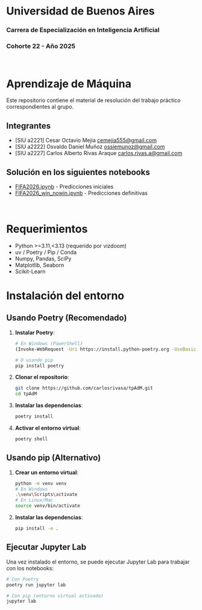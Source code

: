 # Universidad de Buenos Aires
### Carrera de Especialización en Inteligencia Artificial
### Cohorte 22 - Año 2025

<br>

# Aprendizaje de Máquina
Este repositorio contiene el material de resolución del trabajo práctico correspondientes al grupo.

## Integrantes
- [SIU a2221] Cesar Octavio Mejia <cemejia555@gmail.com>
- [SIU a2222] Osvaldo Daniel Muñoz <ossiemunoz@gmail.com>
- [SIU a2227] Carlos Alberto Rivas Araque <carlos.rivas.a@gmail.com>

## Solución en los siguientes notebooks
- [FIFA2026.ipynb](FIFA2026.ipynb) - Predicciones iniciales
- [FIFA2026_win_nowin.ipynb](FIFA2026_win_nowin.ipynb) - Predicciones definitivas

<br>

# Requerimientos
- Python >=3.11,<3.13 (requerido por vizdoom)
- uv / Poetry / Pip / Conda
- Numpy, Pandas, SciPy
- Matplotlib, Seaborn
- Scikit-Learn

# Instalación del entorno

## Usando Poetry (Recomendado)

1. **Instalar Poetry**:
   ```bash
   # En Windows (PowerShell)
   (Invoke-WebRequest -Uri https://install.python-poetry.org -UseBasicParsing).Content | python -
   
   # O usando pip
   pip install poetry
   ```

2. **Clonar el repositorio**:
   ```bash
   git clone https://github.com/carlosrivasa/tpAdM.git
   cd tpAdM
   ```

3. **Instalar las dependencias**:
   ```bash
   poetry install
   ```

4. **Activar el entorno virtual**:
   ```bash
   poetry shell
   ```

## Usando pip (Alternativo)

1. **Crear un entorno virtual**:
   ```bash
   python -m venv venv
   # En Windows
   .\venv\Scripts\activate
   # En Linux/Mac
   source venv/bin/activate
   ```

2. **Instalar las dependencias**:
   ```bash
   pip install -e .
   ```

## Ejecutar Jupyter Lab

Una vez instalado el entorno, se puede ejecutar Jupyter Lab para trabajar con los notebooks:

```bash
# Con Poetry
poetry run jupyter lab

# Con pip (entorno virtual activado)
jupyter lab
```
